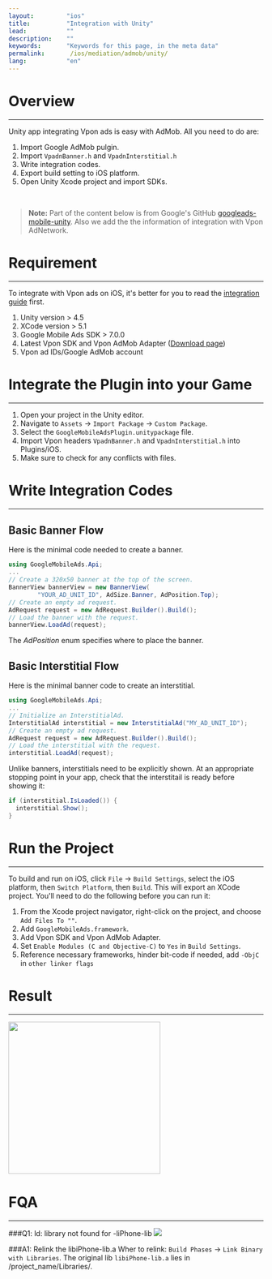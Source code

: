 ```yaml
---
layout:         "ios"
title:          "Integration with Unity"
lead:           ""
description:    ""
keywords:       "Keywords for this page, in the meta data"
permalink:       /ios/mediation/admob/unity/
lang:           "en"
---
```


# Overview
---
Unity app integrating Vpon ads is easy with AdMob. All you need to do are:

1. Import Google AdMob pulgin.
2. Import `VpadnBanner.h` and `VpadnInterstitial.h`
3. Write integration codes.
4. Export build setting to iOS platform.
5. Open Unity Xcode project and import SDKs.
<br>

> **Note:**
> Part of the content below is from Google's GitHub [googleads-mobile-unity](https://github.com/googleads/googleads-mobile-unity/tree/master/unity#run-the-project). Also we add the the information of integration with Vpon AdNetwork.

# Requirement
---
To integrate with Vpon ads on iOS, it's better for you to read the [integration guide](../../../integration-guide/) first.

1. Unity version > 4.5
2. XCode version > 5.1
3. Google Mobile Ads SDK > 7.0.0
4. Latest Vpon SDK and Vpon AdMob Adapter ([Download page](../../../download/ ))
5. Vpon ad IDs/Google AdMob account


# Integrate the Plugin into your Game
---
1. Open your project in the Unity editor.
2. Navigate to `Assets` -> `Import Package` -> `Custom Package`.
3. Select the `GoogleMobileAdsPlugin.unitypackage` file.
4. Import Vpon headers `VpadnBanner.h` and `VpadnInterstitial.h` into Plugins/iOS.
5. Make sure to check for any conflicts with files.

# Write Integration Codes
---

## Basic Banner Flow

Here is the minimal code needed to create a banner.

```c#
using GoogleMobileAds.Api;
...
// Create a 320x50 banner at the top of the screen.
BannerView bannerView = new BannerView(
        "YOUR_AD_UNIT_ID", AdSize.Banner, AdPosition.Top);
// Create an empty ad request.
AdRequest request = new AdRequest.Builder().Build();
// Load the banner with the request.
bannerView.LoadAd(request);
```
The *AdPosition* enum specifies where to place the banner.

## Basic Interstitial Flow

Here is the minimal banner code to create an interstitial.

```c#
using GoogleMobileAds.Api;
...
// Initialize an InterstitialAd.
InterstitialAd interstitial = new InterstitialAd("MY_AD_UNIT_ID");
// Create an empty ad request.
AdRequest request = new AdRequest.Builder().Build();
// Load the interstitial with the request.
interstitial.LoadAd(request);
```

Unlike banners, interstitials need to be explicitly shown. At an appropriate stopping point in your app, check that the interstitail is ready before showing it:

```c#
if (interstitial.IsLoaded()) {
  interstitial.Show();
}
```

# Run the Project
---
To build and run on iOS, click `File` -> `Build Settings`, select the iOS platform, then `Switch Platform`, then `Build`. This will export an XCode project. You'll need to do the following before you can run it:

1. From the Xcode project navigator, right-click on the project, and choose `Add Files To ""`.
2. Add `GoogleMobileAds.framework`.
3. Add Vpon SDK and Vpon AdMob Adapter.
4. Set `Enable Modules (C and Objective-C)` to `Yes` in `Build Settings`.
5. Reference necessary frameworks, hinder bit-code if needed, add `-ObjC` in `other linker flags`


# Result
---
<img src="{{site.imgurl}}/unity-example-img.jpg" style="width:300px" />


# FQA
---
###Q1: ld: library not found for -liPhone-lib
![]({{site.imgurl}}/unity-linker-problem.jpg)

###A1: Relink the libiPhone-lib.a
Wher to relink: `Build Phases` -> `Link Binary with Libraries`. The original lib `libiPhone-lib.a` lies in /project_name/Libraries/.
